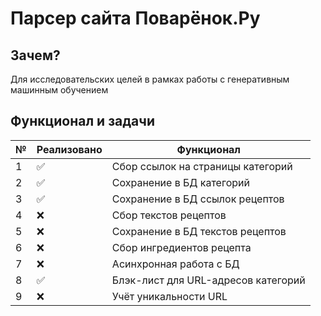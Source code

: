 # Парсер сайта Поварёнок.Ру

## Зачем?

Для исследовательских целей в рамках работы с генеративным машинным обучением

## Функционал и задачи

| №   | Реализовано | Функционал                          |
| --- | ----------- | ----------------------------------- |
| 1   | ✅          | Сбор ссылок на страницы категорий   |
| 2   | ✅          | Сохранение в БД категорий           |
| 3   | ✅          | Сохранение в БД ссылок рецептов     |
| 4   | ❌          | Сбор текстов рецептов               |
| 5   | ❌          | Сохранение в БД текстов рецептов    |
| 6   | ❌          | Сбор ингредиентов рецепта           |
| 7   | ❌          | Асинхронная работа с БД             |
| 8   | ✅          | Блэк-лист для URL-адресов категорий |
| 9   | ❌          | Учёт уникальности URL               |
